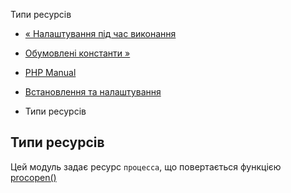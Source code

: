 Типи ресурсів

-   [« Налаштування під час виконання](exec.configuration.md)
    
-   [Обумовлені константи »](exec.constants.md)
    
-   [PHP Manual](index.md)
    
-   [Встановлення та налаштування](exec.setup.md)
    
-   Типи ресурсів
    

## Типи ресурсів

Цей модуль задає ресурс `процесса`, що повертається функцією [procopen()](function.proc-open.html)